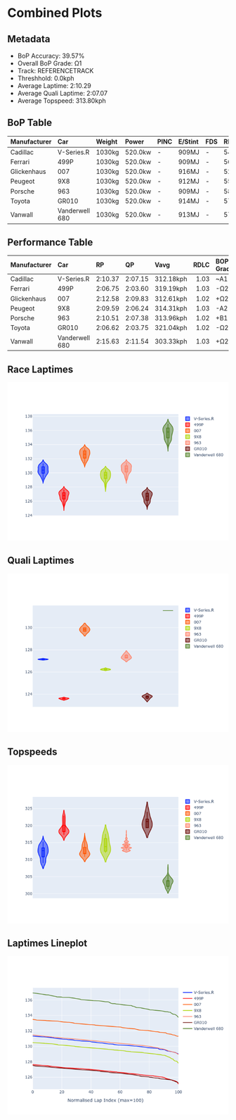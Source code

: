 # Combined Plots

## Metadata

- BoP Accuracy: 39.57%
- Overall BoP Grade: Ω1
- Track: REFERENCETRACK
- Threshhold: 0.0kph
- Average Laptime: 2:10.29
- Average Quali Laptime: 2:07.07
- Average Topspeed: 313.80kph

## BoP Table
| Manufacturer   | Car            | Weight   | Power   | PINC   | E/Stint   | FDS   | RDP    | QDP    | TDP    |
|:---------------|:---------------|:---------|:--------|:-------|:----------|:------|:-------|:-------|:-------|
| Cadillac       | V-Series.R     | 1030kg   | 520.0kw | -      | 909MJ     | -     | 54.55% | 66.67% | 35.38% |
| Ferrari        | 499P           | 1030kg   | 520.0kw | -      | 909MJ     | -     | 56.89% | 60.00% | 4.73%  |
| Glickenhaus    | 007            | 1030kg   | 520.0kw | -      | 916MJ     | -     | 52.76% | 66.67% | 19.07% |
| Peugeot        | 9X8            | 1030kg   | 520.0kw | -      | 912MJ     | -     | 55.50% | 75.00% | 2.88%  |
| Porsche        | 963            | 1030kg   | 520.0kw | -      | 909MJ     | -     | 58.36% | 37.50% | 32.75% |
| Toyota         | GR010          | 1030kg   | 520.0kw | -      | 914MJ     | -     | 57.39% | 80.00% | 1.18%  |
| Vanwall        | Vanderwell 680 | 1030kg   | 520.0kw | -      | 913MJ     | -     | 57.07% | 33.33% | 26.09% |

## Performance Table
| Manufacturer   | Car            | RP      | QP      | Vavg      |   RDLC | BOP-Grade   | Match   |
|:---------------|:---------------|:--------|:--------|:----------|-------:|:------------|:--------|
| Cadillac       | V-Series.R     | 2:10.37 | 2:07.15 | 312.18kph |   1.03 | ~A1         | 96.30%  |
| Ferrari        | 499P           | 2:06.75 | 2:03.60 | 319.19kph |   1.03 | -Ω2         | 0.00%   |
| Glickenhaus    | 007            | 2:12.58 | 2:09.83 | 312.61kph |   1.02 | +Ω2         | 0.00%   |
| Peugeot        | 9X8            | 2:09.59 | 2:06.24 | 314.31kph |   1.03 | -A2         | 91.71%  |
| Porsche        | 963            | 2:10.51 | 2:07.38 | 313.96kph |   1.02 | +B1         | 88.97%  |
| Toyota         | GR010          | 2:06.62 | 2:03.75 | 321.04kph |   1.02 | -Ω2         | 0.00%   |
| Vanwall        | Vanderwell 680 | 2:15.63 | 2:11.54 | 303.33kph |   1.03 | +Ω2         | 0.00%   |

## Race Laptimes
![Race Laptimes](images/race_violin.png)

## Quali Laptimes
![Quali Laptimes](images/quali_violin.png)

## Topspeeds
![Topspeeds](images/topspeed_violin.png)

## Laptimes Lineplot
![Laptimes Lineplot](images/laptime_line.png)

